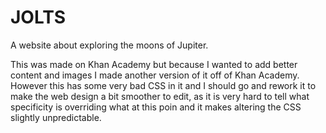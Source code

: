 # JOLTS

A website about exploring the moons of Jupiter.

This was made on Khan Academy but because I wanted to add better content and images I made
another version of it off of Khan Academy. However this has some very bad CSS in it and I should
go and rework it to make the web design a bit smoother to edit, as it is very hard to tell
what specificity is overriding what at this poin and it makes altering the CSS slightly
unpredictable.